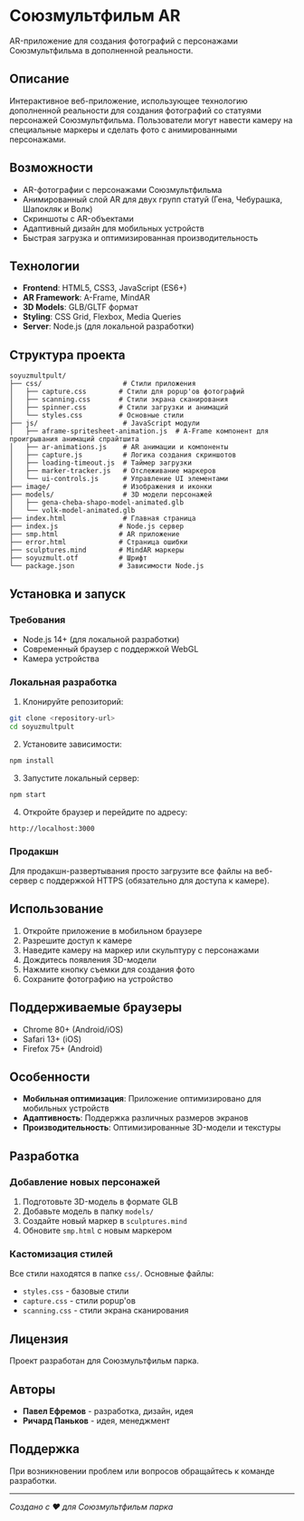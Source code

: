 # Союзмультфильм AR

AR-приложение для создания фотографий с персонажами Союзмультфильма в дополненной реальности.

## Описание

Интерактивное веб-приложение, использующее технологию дополненной реальности для создания фотографий со статуями персонажей Союзмультфильма. Пользователи могут навести камеру на специальные маркеры и сделать фото с анимированными персонажами.

## Возможности

- AR-фотографии с персонажами Союзмультфильма
- Анимированный слой AR для двух групп статуй (Гена, Чебурашка, Шапокляк и Волк)
- Скриншоты с AR-объектами
- Адаптивный дизайн для мобильных устройств
- Быстрая загрузка и оптимизированная производительность

## Технологии

- **Frontend**: HTML5, CSS3, JavaScript (ES6+)
- **AR Framework**: A-Frame, MindAR
- **3D Models**: GLB/GLTF формат
- **Styling**: CSS Grid, Flexbox, Media Queries
- **Server**: Node.js (для локальной разработки)

## Структура проекта

```
soyuzmultpult/
├── css/                    # Стили приложения
│   ├── capture.css        # Стили для popup'ов фотографий
│   ├── scanning.css       # Стили экрана сканирования
│   ├── spinner.css        # Стили загрузки и анимаций
│   └── styles.css         # Основные стили
├── js/                     # JavaScript модули
│   ├── aframe-spritesheet-animation.js  # A-Frame компонент для проигрывания анимаций спрайтшита
│   ├── ar-animations.js    # AR анимации и компоненты
│   ├── capture.js          # Логика создания скриншотов
│   ├── loading-timeout.js  # Таймер загрузки
│   ├── marker-tracker.js   # Отслеживание маркеров
│   └── ui-controls.js      # Управление UI элементами
├── image/                  # Изображения и иконки
├── models/                 # 3D модели персонажей
│   ├── gena-cheba-shapo-model-animated.glb
│   └── volk-model-animated.glb
├── index.html              # Главная страница
├── index.js               # Node.js сервер
├── smp.html               # AR приложение
├── error.html             # Страница ошибки
├── sculptures.mind        # MindAR маркеры
├── soyuzmult.otf          # Шрифт
└── package.json           # Зависимости Node.js
```

## Установка и запуск

### Требования
- Node.js 14+ (для локальной разработки)
- Современный браузер с поддержкой WebGL
- Камера устройства

### Локальная разработка

1. Клонируйте репозиторий:
```bash
git clone <repository-url>
cd soyuzmultpult
```

2. Установите зависимости:
```bash
npm install
```

3. Запустите локальный сервер:
```bash
npm start
```

4. Откройте браузер и перейдите по адресу:
```
http://localhost:3000
```

### Продакшн

Для продакшн-развертывания просто загрузите все файлы на веб-сервер с поддержкой HTTPS (обязательно для доступа к камере).

## Использование

1. Откройте приложение в мобильном браузере
2. Разрешите доступ к камере
3. Наведите камеру на маркер или скульптуру с персонажами
4. Дождитесь появления 3D-модели
5. Нажмите кнопку съемки для создания фото
6. Сохраните фотографию на устройство

## Поддерживаемые браузеры

- Chrome 80+ (Android/iOS)
- Safari 13+ (iOS)
- Firefox 75+ (Android)

## Особенности

- **Мобильная оптимизация**: Приложение оптимизировано для мобильных устройств
- **Адаптивность**: Поддержка различных размеров экранов
- **Производительность**: Оптимизированные 3D-модели и текстуры

## Разработка

### Добавление новых персонажей

1. Подготовьте 3D-модель в формате GLB
2. Добавьте модель в папку `models/`
3. Создайте новый маркер в `sculptures.mind`
4. Обновите `smp.html` с новым маркером

### Кастомизация стилей

Все стили находятся в папке `css/`. Основные файлы:
- `styles.css` - базовые стили
- `capture.css` - стили popup'ов
- `scanning.css` - стили экрана сканирования

## Лицензия

Проект разработан для Союзмультфильм парка.

## Авторы

- **Павел Ефремов** - разработка, дизайн, идея
- **Ричард Паньков** - идея, менеджмент

## Поддержка

При возникновении проблем или вопросов обращайтесь к команде разработки.

---

*Создано с ❤️ для Союзмультфильм парка*
